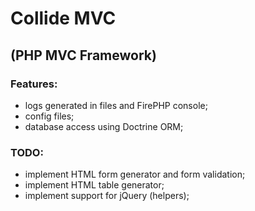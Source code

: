 Collide MVC
===========

(PHP MVC Framework)
-------------------

### Features:

- logs generated in files and FirePHP console;
- config files;
- database access using Doctrine ORM;

### TODO:

- implement HTML form generator and form validation;
- implement HTML table generator;
- implement support for jQuery (helpers);

